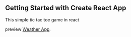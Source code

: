 ## Getting Started with Create React App

This simple tic tac toe game in react

preview [Weather App](https://eloquent-franklin-c428d6.netlify.app/).
 